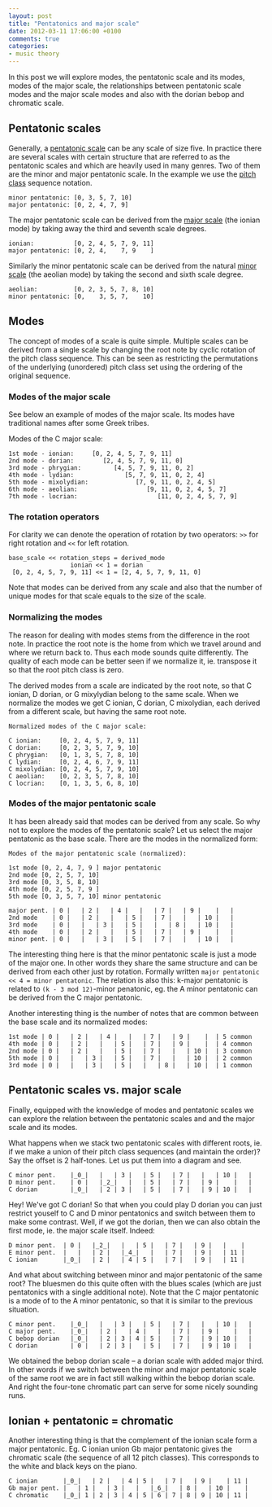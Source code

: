 ```yaml
---
layout: post
title: "Pentatonics and major scale"
date: 2012-03-11 17:06:00 +0100
comments: true
categories:
- music theory
---
```


In this post we will explore modes, the pentatonic scale and its modes, modes of the major scale, the relationships between pentatonic scale modes and the major scale modes and also with the dorian bebop and chromatic scale.

<!--more-->

## Pentatonic scales

Generally, a <a href="http://en.wikipedia.org/wiki/Pentatonic_scale">pentatonic scale</a> can be any scale of size five. In practice there are several scales with certain structure that are referred to as the pentatonic scales and which are heavily used in many genres. Two of them are the minor and major pentatonic scale. In the example we use the <a href="http://en.wikipedia.org/wiki/Pitch_class">pitch class</a> sequence notation.

```
minor pentatonic: [0, 3, 5, 7, 10]
major pentatonic: [0, 2, 4, 7, 9]
```

The major pentatonic scale can be derived from the <a href="http://en.wikipedia.org/wiki/Major_scale">major scale</a> (the ionian mode) by taking away the third and seventh scale degrees.

```
ionian:           [0, 2, 4, 5, 7, 9, 11]
major pentatonic: [0, 2, 4,    7, 9    ]
```

Similarly the minor pentatonic scale can be derived from the natural <a href="http://en.wikipedia.org/wiki/Minor_scale">minor scale</a> (the aeolian mode) by taking the second and sixth scale degree.

```
aeolian:          [0, 2, 3, 5, 7, 8, 10]
minor pentatonic: [0,    3, 5, 7,    10]
```

## Modes

The concept of modes of a scale is quite simple. Multiple scales can be derived from a single scale by changing the root note by cyclic rotation of the pitch class sequence. This can be seen as restricting the permutations of the underlying (unordered) pitch class set using the ordering of the original sequence.

### Modes of the major scale

See below an example of modes of the major scale. Its modes have traditional names after some Greek tribes.

Modes of the C major scale:

```
1st mode - ionian:     [0, 2, 4, 5, 7, 9, 11]
2nd mode - dorian:        [2, 4, 5, 7, 9, 11, 0]
3rd mode - phrygian:         [4, 5, 7, 9, 11, 0, 2]
4th mode - lydian:              [5, 7, 9, 11, 0, 2, 4]
5th mode - mixolydian:             [7, 9, 11, 0, 2, 4, 5]
6th mode - aeolian:                   [9, 11, 0, 2, 4, 5, 7]
7th mode - locrian:                      [11, 0, 2, 4, 5, 7, 9]
```

### The rotation operators
For clarity we can denote the operation of rotation by two operators: `>>` for right rotation and `<<` for left rotation.

```
base_scale << rotation_steps = derived_mode
                 ionian << 1 = dorian
 [0, 2, 4, 5, 7, 9, 11] << 1 = [2, 4, 5, 7, 9, 11, 0]
```

Note that modes can be derived from any scale and also that the number of unique modes for that scale equals to the size of the scale.
### Normalizing the modes
The reason for dealing with modes stems from the difference in the root note. In practice the root note is the home from which we travel around and where we return back to. Thus each mode sounds quite differently. The quality of each mode can be better seen if we normalize it, ie. transpose it so that the root pitch class is zero.

The derived modes from a scale are indicated by the root note, so that C ionian, D dorian, or G mixylydian belong to the same scale. When we normalize the modes we get C ionian, C dorian, C mixolydian, each derived from a different scale, but having the same root note.

```
Normalized modes of the C major scale:

C ionian:     [0, 2, 4, 5, 7, 9, 11]
C dorian:     [0, 2, 3, 5, 7, 9, 10]
C phrygian:   [0, 1, 3, 5, 7, 8, 10]
C lydian:     [0, 2, 4, 6, 7, 9, 11]
C mixolydian: [0, 2, 4, 5, 7, 9, 10]
C aeolian:    [0, 2, 3, 5, 7, 8, 10]
C locrian:    [0, 1, 3, 5, 6, 8, 10]
```
### Modes of the major pentatonic scale

It has been already said that modes can be derived from any scale. So why not to explore the modes of the pentatonic scale? Let us select the major pentatonic as the base scale. There are the modes in the normalized form:

```
Modes of the major pentatonic scale (normalized):

1st mode [0, 2, 4, 7, 9 ] major pentatonic
2nd mode [0, 2, 5, 7, 10]
3rd mode [0, 3, 5, 8, 10]
4th mode [0, 2, 5, 7, 9 ]
5th mode [0, 3, 5, 7, 10] minor pentatonic

major pent. | 0 |   | 2 |   | 4 |   |   | 7 |   | 9 |    |   |
2nd mode    | 0 |   | 2 |   |   | 5 |   | 7 |   |   | 10 |   |
3rd mode    | 0 |   |   | 3 |   | 5 |   |   | 8 |   | 10 |   |
4th mode    | 0 |   | 2 |   |   | 5 |   | 7 |   | 9 |    |   |
minor pent. | 0 |   |   | 3 |   | 5 |   | 7 |   |   | 10 |   |
```

The interesting thing here is that the minor pentatonic scale is just a mode of the major one. In other words they share the same structure and can be derived from each other just by rotation. Formally written `major pentatonic << 4 = minor pentatonic`. The relation is also this: k-major pentatonic is related to `(k - 3 mod 12)`-minor penatonic, eg. the A minor pentatonic can be derived from the C major pentatonic.

Another interesting thing is the number of notes that are common between the base scale and its normalized modes:

```
1st mode | 0 |   | 2 |   | 4 |   |   | 7 |   | 9 |    |  | 5 common
4th mode | 0 |   | 2 |   |   | 5 |   | 7 |   | 9 |    |  | 4 common
2nd mode | 0 |   | 2 |   |   | 5 |   | 7 |   |   | 10 |  | 3 common
5th mode | 0 |   |   | 3 |   | 5 |   | 7 |   |   | 10 |  | 2 common
3rd mode | 0 |   |   | 3 |   | 5 |   |   | 8 |   | 10 |  | 1 common
```

## Pentatonic scales vs. major scale

Finally, equipped with the knowledge of modes and pentatonic scales we can explore the relation between the pentatonic scales and and the major scale and its modes.

What happens when we stack two pentatonic scales with different roots, ie. if we make a union of their pitch class sequences (and maintain the order)? Say the offset is 2 half-tones. Let us put them into a diagram and see.

```
C minor pent.    |_0_|   |   | 3 |   | 5 |   | 7 |   |   | 10 |   |
D minor pent.    | 0 |   |_2_|   |   | 5 |   | 7 |   | 9 |    |   |
C dorian         |_0_|   | 2 | 3 |   | 5 |   | 7 |   | 9 | 10 |   |
```

Hey! We've got C dorian! So that when you could play D dorian you can just restrict youself to C and D minor pentatonics and switch between them to make some contrast. Well, if we got the dorian, then we can also obtain the first mode, ie. the major scale itself. Indeed:

```
D minor pent.  | 0 |   |_2_|   |   | 5 |   | 7 |   | 9 |   |    |
E minor pent.  |   |   | 2 |   |_4_|   |   | 7 |   | 9 |   | 11 |
C ionian       |_0_|   | 2 |   | 4 | 5 |   | 7 |   | 9 |   | 11 |
```

And what about switching between minor and major pentatonic of the same root? The bluesmen do this quite often with the blues scales (which are just pentatonics with a single additional note). Note that the C major pentatonic is a mode of to the A minor pentatonic, so that it is similar to the previous situation.

```
C minor pent.    |_0_|   |   | 3 |   | 5 |   | 7 |   |   | 10 |   |
C major pent.    |_0_|   | 2 |   | 4 |   |   | 7 |   | 9 |    |   |
C bebop dorian   |_0_|   | 2 | 3 | 4 | 5 |   | 7 |   | 9 | 10 |   |
C dorian         | 0 |   | 2 | 3 |   | 5 |   | 7 |   | 9 | 10 |   |
```

We obtained the bebop dorian scale – a dorian scale with added major third. In other words if we switch between the minor and major pentatonic scale of the same root we are in fact still walking within the bebop dorian scale. And right the four-tone chromatic part can serve for some nicely sounding runs.

## Ionian + pentatonic = chromatic

Another interesting thing is that the complement of the ionian scale form a major pentatonic. Eg. C ionian union Gb major pentatonic gives the chromatic scale (the sequence of all 12 pitch classes). This corresponds to the white and black keys on the piano.

```
C ionian       |_0_|   | 2 |   | 4 | 5 |   | 7 |   | 9 |    | 11 |
Gb major pent. |   | 1 |   | 3 |   |   |_6_|   | 8 |   | 10 |    |
C chromatic    |_0_| 1 | 2 | 3 | 4 | 5 | 6 | 7 | 8 | 9 | 10 | 11 |
```
